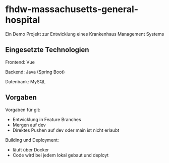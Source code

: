 # fhdw-massachusetts-general-hospital

Ein Demo Projekt zur Entwicklung eines Krankenhaus Management Systems


## Eingesetzte Technologien
Frontend: Vue 

Backend: Java (Spring Boot)

Datenbank: MySQL


## Vorgaben
Vorgaben für git:
- Entwicklung in Feature Branches
- Mergen auf dev
- Direktes Pushen auf dev oder main ist nicht erlaubt

Building und Deployment:
- läuft über Docker
- Code wird bei jedem lokal gebaut und deployt

